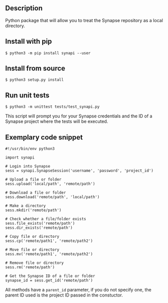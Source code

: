 Description
-----------
Python package that will allow you to treat the Synapse repository as a local directory.

Install with pip
----------------
```
$ python3 -m pip install synapi --user
```

Install from source
-------------------
```
$ python3 setup.py install
```

Run unit tests
--------------
```
$ python3 -m unittest tests/test_synapi.py
```
This script will prompt you for your Synapse credentials and the ID of a Synapse project where the tests will be executed.

Exemplary code snippet
----------------------
```
#!/usr/bin/env python3

import synapi

# Login into Synapse
sess = synapi.SynapseSession('username', 'password', 'project_id')       

# Upload a file or folder
sess.upload('local/path', 'remote/path')

# Download a file or folder
sess.download('remote/path', 'local/path')

# Make a directory
sess.mkdir('remote/path')

# Check whether a file/folder exists
sess.file_exists('remote/path')
sess.dir_exists('remote/path')

# Copy file or directory
sess.cp('remote/path1', 'remote/path2')

# Move file or directory
sess.mv('remote/path1', 'remote/path2')

# Remove file or directory
sess.rm('remote/path')

# Get the Synapse ID of a file or folder
synapse_id = sess.get_id('remote/path')

```

All methods have a `parent_id` parameter, if you do not specify one, the parent ID used is the project ID passed in the constuctor.
